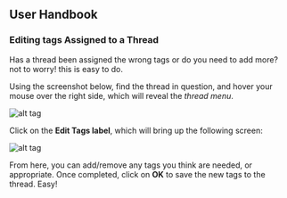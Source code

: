 ## User Handbook

### Editing tags Assigned to a Thread

Has a thread been assigned the wrong tags or do you need to add more? not to worry! this is easy to do.

Using the screenshot below, find the thread in question, and hover your mouse over the right side, which will reveal the _thread menu_.

![alt tag](http://i.imgur.com/EXfRXAZ.png)

Click on the **Edit Tags label**, which will bring up the following screen:

![alt tag](http://i.imgur.com/Evv3xZF.png)

From here, you can add/remove any tags you think are needed, or appropriate. Once completed, click on **OK** to save the new tags to the thread. Easy!
